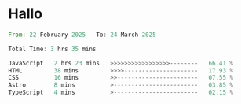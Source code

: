 # Hallo
<!--START_SECTION:waka-->

```rust
From: 22 February 2025 - To: 24 March 2025

Total Time: 3 hrs 35 mins

JavaScript   2 hrs 23 mins   >>>>>>>>>>>>>>>>>--------   66.41 %
HTML         38 mins         >>>>---------------------   17.93 %
CSS          16 mins         >>-----------------------   07.55 %
Astro        8 mins          >------------------------   03.85 %
TypeScript   4 mins          >------------------------   02.15 %
```

<!--END_SECTION:waka-->
